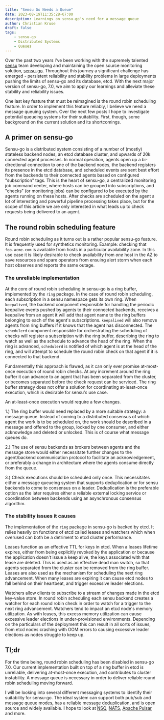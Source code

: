 ```yaml
---
title: "Sensu Go Needs a Queue"
date: 2023-08-19T11:35:28-07:00
description: Learnings on sensu-go's need for a message queue
author: Christian Kruse
draft: false
tags:
    - sensu-go
    - Distributed Systems
    - Queues
---
```


Over the past two years I've been working with the supremely talented
[sensu](sensu.io) team developing and maintaining the open source monitoring
solution, [sensu-go](github.com/sensu/sensu-go). Throughout this journey a
significant challenge has emerged - persistent reliability and stability
problems in large deployments pushing the limits of sensu-go and its database,
etcd. With the next major version of sensu-go, 7.0, we aim to apply our
learnings and alleviate these stability and reliability issues.

One last key feature that must be reimagined is the round robin scheduling
feature. In order to implement this feature reliably, I believe we need a
message queuing system. Over the next few posts I hope to investigate potential
queueing systems for their suitability. First, though, some background on the
current solution and its shortcomings.

## A primer on sensu-go

Sensu-go is a distributed system consisting of a number of (mostly) stateless
backend nodes, an etcd database cluster, and upwards of 20k connected agent
processes. In normal operation, agents open up a bi-directional connection to
one of the backend nodes, the backend registers its presence in the etcd
database, and scheduled events are sent best effort from the backends to their
connected agents based on configured "subscription" tags. This is the heart of
sensu-go, a centralized monitoring job command center, where hosts can be
grouped into subscriptions, and "checks" (or monitoring jobs) can be configured
to be executed by the agents running on these hosts. After checks are scheduled
on the agent a lot of interesting and powerful pipeline processing takes place,
but for the scope of this article we are only interested in what leads up to
check requests being delivered to an agent.

## The round robin scheduling feature

Round robin scheduling as it turns out is a rather popular sensu-go feature. It
is frequently used for synthetics monitoring. Example: checking that
`foo.acme.com` is available from hosts in a particular availability zone. In
this use case it is likely desirable to check availability from _one_ host in
the AZ to save resources and spare operators from ensuing alert storm when each
host observes and reports the same outage.

### The unreliable implementation

At the core of round robin scheduling in sensu-go is a ring buffer, implemented
by the `ring` package. In the case of round robin scheduling, each subscription
in a sensu namespace gets its own ring. When `keepalived`, the backend component
responsible for handling the periodic keepalive events pushed by agents to their
connected backends, receives a keepalive from an agent it will add that agent
name to the ring buffers belonging to each of the agent's subscriptions.
`keepalived` will also remove agents from ring buffers if it knows that the
agent has disconnected. The `schedulerd` component responsible for orchestrating
the scheduling of checks will register a subscription with the ring buffer,
describing the ring to watch as well as the schedule to advance the head of the
ring. When the ring is advanced, `schedulerd` is notified of which agent is at
the head of the ring, and will attempt to schedule the round robin check on that
agent if it is connected to that backend.

Fundamentally this approach is flawed, as it can only ever promise at-most-once
execution of round robin checks. At any increment around the ring buffer it can
advance to an agent that has been separated from the cluster, or becomes
separated before the check request can be serviced. The ring buffer strategy
does not offer a solution for coordinating at-least-once execution, which is
desirable for sensu's use case.

An at-least-once execution would require a few changes.

1.) The ring buffer would need replaced by a more suitable strategy: a message
queue. Instead of coming to a distributed consensus of which agent the work is
to be scheduled on, the work should be described in a message and offered to the
group, locked by one consumer, and either acknowledge and deleted or unlocked.
This is of course what message queues do.

2.) The use of sensu backends as brokers between agents and the message store
would either necessitate further changes to the agent/backend communication
protocol to facilitate an acknowledgement, or preferably a change in
architecture where the agents consume directly from the queue.

3.) Check executions should be scheduled only once. This necessitates either a
message queueing system that supports deduplication or for sensu backends to
come to consensus on a leader. Deduplication is the preferable option as the
later requires either a reliable external locking service or coordination
between backends using an asynchronous consensus algorithm.

### The stability issues it causes

The implementation of the `ring` package in sensu-go is backed by etcd. It
relies heavily on functions of etcd called leases and watchers which when
overused can both be a detriment to etcd cluster performance.

Leases function as an effective TTL for keys in etcd. When a leases lifetime
expires, either from being explicitly revoked by the application or because the
application doesn't issue a keep alive, the keys associated with that lease are
deleted. This is used as an effective dead man switch, so that agents separated
from the cluster can be removed from the ring buffer. Leases are also used as
the mechanism for scheduling the next ring advancement. When many leases are
expiring it can cause etcd nodes to fall behind on their heartbeat, and trigger
excessive leader elections.

Watchers allow clients to subscribe to a stream of changes made in the etcd
key-value store. In round robin scheduling each sensu backend creates a watcher
for each round robin check in order to watch for a trigger to the next ring
advancement. Watchers tend to impact an etcd node's memory utilization. As with
leases, this excess memory utilization can cause excessive leader elections in
under-provisioned environments. Depending on the particulars of the deployment
this can result in all sorts of issues, from etcd nodes crashing with OOM errors
to causing excessive leader elections as nodes struggle to keep up.

## Tl;dr

For the time being, round robin scheduling has been disabled in sensu-go 7.0.
Our current implementation built on top of a ring buffer in etcd is unreliable,
delivering at-most-once execution, and contributes to cluster instability. A
message queue is necessary in order to deliver reliable round robin scheduling
moving forward.

I will be looking into several different messaging systems to identify their
suitability for sensu-go. The ideal system can support both pub/sub and
message queue modes, has a reliable message deduplication, and is open source
and widely available. I hope to look at [NSQ](https://nsq.io/),
[NATS](https://nats.io), [Apache Pulsar](https://pulsar.apache.org/) and more.
